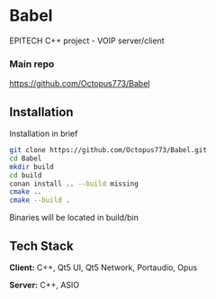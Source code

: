 
# Babel

EPITECH C++ project - VOIP server/client


### Main repo
https://github.com/Octopus773/Babel
## Installation

Installation in brief

```bash
git clone https://github.com/Octopus773/Babel.git
cd Babel
mkdir build
cd build
conan install .. --build missing
cmake ..
cmake --build .
```

Binaries will be located in build/bin
## Tech Stack

**Client:** C++, Qt5 UI, Qt5 Network, Portaudio, Opus

**Server:** C++, ASIO

  